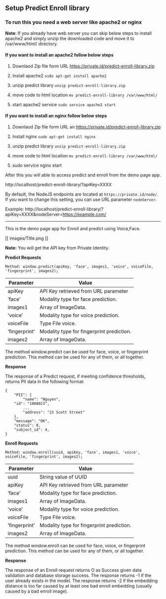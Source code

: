 ## Setup Predict Enroll library ##

### To run this you need a web server like apache2 or nginx ###

**Note**: If you already have web server you can skip below steps to install apache2 and simply unzip the downloaded code and move it to /var/www/html/ directory.

#### If you want to install an apache2 follow below steps #### 

1. Downlaod Zip file form URL https://private.id/predict-enroll-library.zip

2. Install apache2  `sudo apt-get install apache2`

3. unzip predict library `unzip predict-enroll-library.zip` 

4. move code to html location `mv predict-enroll-library /var/www/html/`

5. start apache2 service `sudo service apache2 start`



#### If you want to install an nginx follow below steps #### 

1. Downlaod Zip file form URL an https://private.id/predict-enroll-library.zip

2. Install nginx `sudo apt-get install nginx`

3. unzip predict library `unzip predict-enroll-library.zip` 

4. move code to html location `mv predict-enroll-library /var/www/html/` 

5. sudo service nginx start


After this you will able to access predict and enroll from the demo page app. 

http://localhost/predict-enroll-library/?apiKey=XXXX

By default, the NodeJS endpoints are located at `https://private.id/node/`. If you want to change this setting, you can use URL parameter `nodeServer`. 

Example: http://localhost/predict-enroll-library/?apiKey=XXXX&nodeServer=https://example.com/

---------------------------------------------------------------------
This is the demo page app for Enroll and predict using Voice,Face.

[[ images/Title.png ]]

**Note:** You will get the API key from Private Identity.


**Predict Requests**

`Method: window.predict(apiKey, 'face', images1, 'voice', voiceFile, 'fingerprint', images2);`


|Parameter     |         Value| 
|-----|----|
|apiKey           |         API Key retrieved from URL parameter |
|’face’      |         Modality type for face prediction.|
|images1      |         Array of ImageData.|
|’voice’      |         Modality type for voice prediction.|
|voiceFile      |         Type File voice.|
|’fingerprint’      |         Modality type for fingerprint prediction.|
|images2      |         Array of ImageData.|

The method window.predict can be used for face, voice, or fingerprint prediction. This method can be used for any of them, or all together. 

**Response**


The response of a Predict request, if meeting confidence thresholds, returns PII data in the following format:
```
{
    "PII": {
        "name": "Nguyen",
	"id": "1008023",
        ...
        "address": "23 Scott Street"
    },
    "message": "OK",
    "status": 0,
    "subject_id": 4,
}
```

**Enroll Requests**

`Method: window.enroll(uuid, apiKey, 'face', images1, 'voice', voiceFile, 'fingerprint', images2);`


|Parameter     |         Value| 
|-----|----|
|uuid           |         String value of UUID |
|apiKey           |         API Key retrieved from URL parameter |
|’face’      |         Modality type for face prediction.|
|images1      |         Array of ImageData.|
|’voice’      |         Modality type for voice prediction.|
|voiceFile      |         Type File voice.|
|’fingerprint’      |         Modality type for fingerprint prediction.|
|images2      |         Array of ImageData.|

The method window.enroll can be used for face, voice, or fingerprint prediction. This method can be used for any of them, or all together. 

**Response**

The response of an Enroll request returns O as Success given data validation and database storage success. The response returns -1 if the user already exists in the model. The response returns -2 if the embedding distance is too far caused by at least one bad enroll embedding (usually caused by a bad enroll image).
